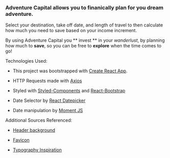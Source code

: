 
### Adventure Capital allows you to finanically plan for you dream adventure. 

 Select your destination, take off date, and length of travel to then calculate how much you need to save based on your income increment. 

 By using Adventure Capital you ** invest ** in your *wanderlust*, by planning how much to **save**, so you can be free to **explore** when the time comes to go!


Technologies Used:

- This project was bootstrapped with [Create React App](https://github.com/facebook/create-react-app).

- HTTP Requests made with [Axios](https://www.npmjs.com/package/axios)

- Styled with [Styled-Components](https://www.styled-components.com/) and [React-Bootstrap](https://react-bootstrap.github.io/)

- Date Selector by [React Datepicker](https://reactdatepicker.com/)

- Date manipulation by [Moment JS](https://momentjs.com/)


Additional Sources Referenced: 

- [Header background](https://mbtskoudsalg.com/explore/world-travel-png/)

- [Favicon](https://www.kisspng.com/free/aircraft-icon.html)

- [Typography Inspiration](https://codepen.io/anon/pen/bQVrNp?editors=1111)




